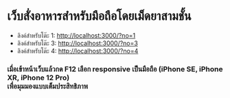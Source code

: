 # เว็บสั่งอาหารสำหรับมือถือโดยเม็ดยาสามชั้น

* ลิงค์สำหรับโต๊ะ 1: [http://localhost:3000/?no=1](http://localhost:3000/?no=1) <br>
* ลิงค์สำหรับโต๊ะ 3: [http://localhost:3000/?no=3](http://localhost:3000/?no=3) <br>
* ลิงค์สำหรับโต๊ะ 4: [http://localhost:3000/?no=4](http://localhost:3000/?no=4)

### เมื่อเข้าหน้าเว็บแล้วกด F12 เลือก responsive เป็นมือถือ (iPhone SE, iPhone XR, iPhone 12 Pro)<br>เพื่อมุมมองแบบเต็มประสิทธิภาพ
